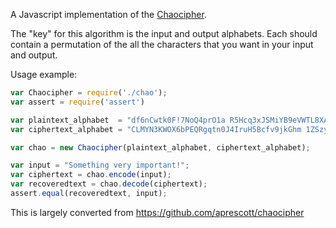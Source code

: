 A Javascript implementation of the [Chaocipher](https://en.wikipedia.org/wiki/Chaocipher).

The "key" for this algorithm is the input and output alphabets.  Each
should contain a permutation of the all the characters that you want
in your input and output.

Usage example:

```javascript
var Chaocipher = require('./chao');
var assert = require('assert')

var plaintext_alphabet  = "df6nCwtk0F!7NoQ4prO1a R5Hcq3xJSMiYB9eVWTL8XAslEzuhmUbygIvKPZDG2j";
var ciphertext_alphabet = "CLMYN3KWOX6bPEQRgqtn0J4IruH5Bcfv9jkGhm 1ZSzyA78iUFwT2!slpDaVxedo";

var chao = new Chaocipher(plaintext_alphabet, ciphertext_alphabet);

var input = "Something very important!";
var ciphertext = chao.encode(input);
var recoveredtext = chao.decode(ciphertext);
assert.equal(recoveredtext, input);
```

This is largely converted from https://github.com/aprescott/chaocipher
